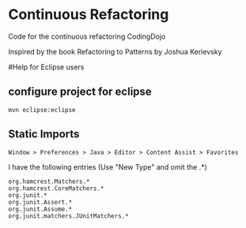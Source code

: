 # Continuous Refactoring
Code for the continuous refactoring CodingDojo

Inspired by the book Refactoring to Patterns by Joshua Kerievsky

#Help for Eclipse users

## configure project for eclipse

	mvn eclipse:eclipse

## Static Imports

	Window > Preferences > Java > Editor > Content Assist > Favorites

I have the following entries (Use "New Type" and omit the .*)

	org.hamcrest.Matchers.*
	org.hamcrest.CoreMatchers.*
	org.junit.*
	org.junit.Assert.*
	org.junit.Assume.*
	org.junit.matchers.JUnitMatchers.*

